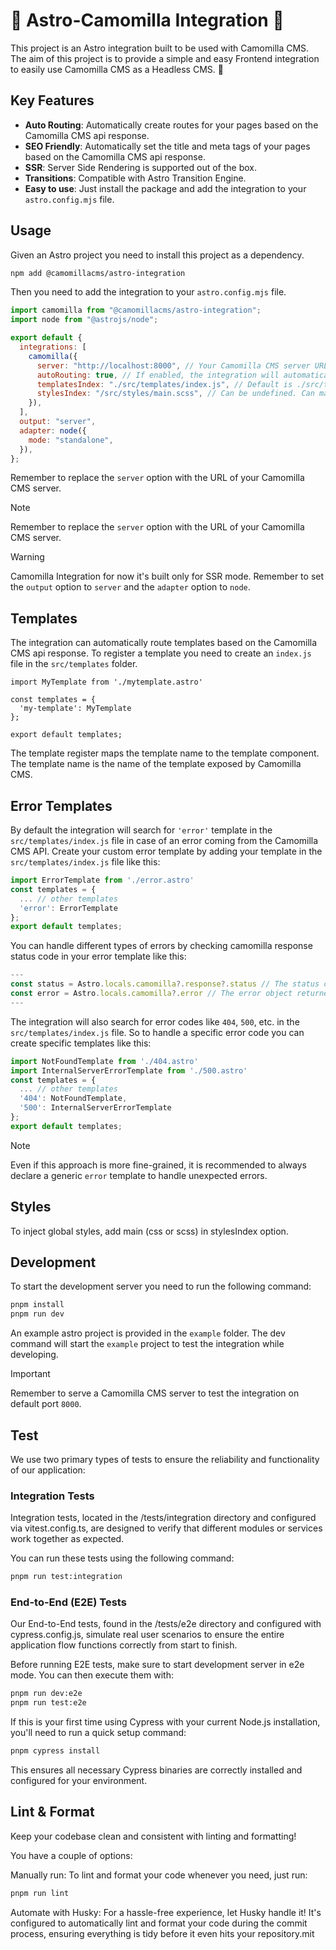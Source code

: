 # 🌟 Astro-Camomilla Integration 🌟

This project is an Astro integration built to be used with Camomilla CMS.
The aim of this project is to provide a simple and easy Frontend integration to easily use Camomilla CMS as a Headless CMS. 🚀

## Key Features

- **Auto Routing**: Automatically create routes for your pages based on the Camomilla CMS api response.
- **SEO Friendly**: Automatically set the title and meta tags of your pages based on the Camomilla CMS api response.
- **SSR**: Server Side Rendering is supported out of the box.
- **Transitions**: Compatible with Astro Transition Engine.
- **Easy to use**: Just install the package and add the integration to your `astro.config.mjs` file.

## Usage

Given an Astro project you need to install this project as a dependency.

```bash
npm add @camomillacms/astro-integration
```

Then you need to add the integration to your `astro.config.mjs` file.

```javascript
import camomilla from "@camomillacms/astro-integration";
import node from "@astrojs/node";

export default {
  integrations: [
    camomilla({
      server: "http://localhost:8000", // Your Camomilla CMS server URL
      autoRouting: true, // If enabled, the integration will automatically create routes for your pages based on the Camomilla CMS api response.
      templatesIndex: "./src/templates/index.js", // Default is ./src/templates/index.js
      stylesIndex: "/src/styles/main.scss", // Can be undefined. Can manage only css or scss
    }),
  ],
  output: "server",
  adapter: node({
    mode: "standalone",
  }),
};
```

Remember to replace the `server` option with the URL of your Camomilla CMS server.

> [!NOTE]  
> Remember to replace the `server` option with the URL of your Camomilla CMS server.

> [!WARNING]  
> Camomilla Integration for now it's built only for SSR mode. Remember to set the `output` option to `server` and the `adapter` option to `node`.

## Templates

The integration can automatically route templates based on the Camomilla CMS api response.
To register a template you need to create an `index.js` file in the `src/templates` folder.

```
import MyTemplate from './mytemplate.astro'

const templates = {
  'my-template': MyTemplate
};

export default templates;
```

The template register maps the template name to the template component.
The template name is the name of the template exposed by Camomilla CMS.

## Error Templates

By default the integration will search for `'error'` template in the `src/templates/index.js` file in case of an error coming from the Camomilla CMS API.
Create your custom error template by adding your template in the `src/templates/index.js` file like this:

```javascript
import ErrorTemplate from './error.astro'
const templates = {
  ... // other templates
  'error': ErrorTemplate
};
export default templates;
```

You can handle different types of errors by checking camomilla response status code in your error template like this:

```javascript
---
const status = Astro.locals.camomilla?.response?.status // The status code of the response
const error = Astro.locals.camomilla?.error // The error object returned by Camomilla CMS
---
```

The integration will also search for error codes like `404`, `500`, etc. in the `src/templates/index.js` file.
So to handle a specific error code you can create specific templates like this:

```javascript
import NotFoundTemplate from './404.astro'
import InternalServerErrorTemplate from './500.astro'
const templates = {
  ... // other templates
  '404': NotFoundTemplate,
  '500': InternalServerErrorTemplate
};
export default templates;
```
> [!NOTE]  
>Even if this approach is more fine-grained, it is recommended to always declare a generic `error` template to handle unexpected errors.


## Styles

To inject global styles, add main (css or scss) in stylesIndex option.

## Development

To start the development server you need to run the following command:

```bash
pnpm install
pnpm run dev
```

An example astro project is provided in the `example` folder.
The dev command will start the `example` project to test the integration while developing.

> [!IMPORTANT]  
> Remember to serve a Camomilla CMS server to test the integration on default port `8000`.

## Test

We use two primary types of tests to ensure the reliability and functionality of our application:

### Integration Tests
Integration tests, located in the /tests/integration directory and configured via vitest.config.ts, are designed to verify that different modules or services work together as expected.

You can run these tests using the following command:
```bash
pnpm run test:integration
```

### End-to-End (E2E) Tests
Our End-to-End tests, found in the /tests/e2e directory and configured with cypress.config.js, simulate real user scenarios to ensure the entire application flow functions correctly from start to finish.

Before running E2E tests, make sure to start development server in e2e mode. You can then execute them with:
```bash
pnpm run dev:e2e
pnpm run test:e2e
```

If this is your first time using Cypress with your current Node.js installation, you'll need to run a quick setup command:

```bash
pnpm cypress install
```
This ensures all necessary Cypress binaries are correctly installed and configured for your environment.

## Lint & Format

Keep your codebase clean and consistent with linting and formatting!

You have a couple of options:

Manually run: To lint and format your code whenever you need, just run:

```bash
pnpm run lint
```

Automate with Husky: For a hassle-free experience, let Husky handle it! It's configured to automatically lint and format your code during the commit process, ensuring everything is tidy before it even hits your repository.mit
